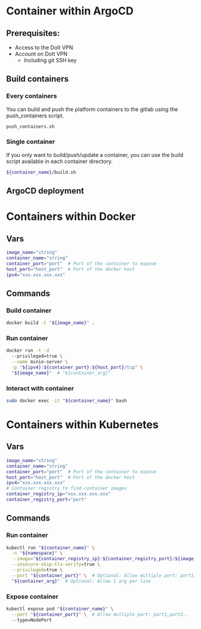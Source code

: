 # Container within ArgoCD

## Prerequisites:
* Access to the DoIt VPN
* Account on DoIt VPN
  * Including git SSH key

## Build containers

### Every containers
You can build and push the platform containers to the gitlab using
the push_containers script.

```bash
push_containers.sh
```

### Single container
If you only want to build/push/update a container, you can use the build
script available in each container directory.
```bash
${container_name}/build.sh
```

## ArgoCD deployment




# Containers within Docker

## Vars

```bash
image_name="string"
container_name="string"
container_port="port"  # Port of the container to expose
host_port="host_port"  # Port of the docker host
ipv4="xxx.xxx.xxx.xxx"

```

## Commands

### Build container
```bash
docker build -t "${image_name}" .
```

### Run container
```bash
docker run -t -d
  --privileged=true \
  --name minio-server \
  -p "${ipv4}:${container_port}:${host_port}/tcp" \
  "${image_name}"  # "${container_arg}"
```

### Interact with container
```bash
sudo docker exec -it "${container_name}" bash
```


# Containers within Kubernetes

## Vars
```bash
image_name="string"
container_name="string"
container_port="port"  # Port of the container to expose
host_port="host_port"  # Port of the docker host
ipv4="xxx.xxx.xxx.xxx"
# Container registry to find container images
container_registry_ip="xxx.xxx.xxx.xxx"
container_registry_port="port"
```

## Commands

### Run container
```bash
kubectl run "${container_name}" \
  -n "${namespace}" \
  --image="${container_registry_ip}:${container_registry_port}/${image_name}:latest" \
  --insecure-skip-tls-verify=true \
  --privileged=true \
  --port "${container_port}" \  # Optional: Allow multiple port: port1,port2..
  "${container_arg}"  # Optional: Allow 1 arg per line
```

### Expose container
```bash
kubectl expose pod "${container_name}" \
  --port "${container_port}" \  # Allow multiple port: port1,port2..
  --type=NodePort
```
